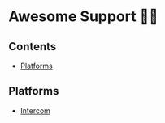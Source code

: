 # Awesome Support 🦸‍♂️
## Contents
- [Platforms](#platforms)
## Platforms
- [Intercom](https://www.intercom.com/)